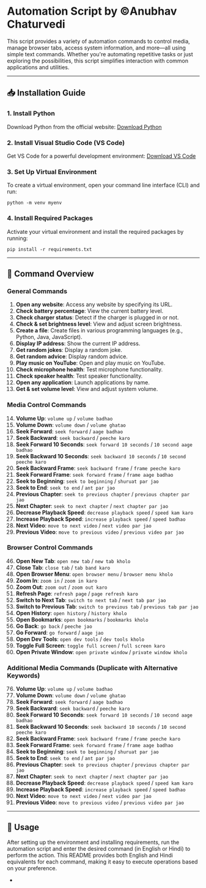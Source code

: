 # Automation Script by ©️Anubhav Chaturvedi

This script provides a variety of automation commands to control media, manage browser tabs, access system information, and more—all using simple text commands. Whether you're automating repetitive tasks or just exploring the possibilities, this script simplifies interaction with common applications and utilities.

---

## 📥 Installation Guide

### 1. Install Python
Download Python from the official website:
[Download Python](https://www.python.org/downloads/)

### 2. Install Visual Studio Code (VS Code)
Get VS Code for a powerful development environment:
[Download VS Code](https://code.visualstudio.com/download)

### 3. Set Up Virtual Environment
To create a virtual environment, open your command line interface (CLI) and run:
```shell
python -m venv myenv
```

### 4. Install Required Packages
Activate your virtual environment and install the required packages by running:
```shell
pip install -r requirements.txt
```

---

## 🔧 Command Overview

### General Commands
1. **Open any website**: Access any website by specifying its URL.
2. **Check battery percentage**: View the current battery level.
3. **Check charger status**: Detect if the charger is plugged in or not.
4. **Check & set brightness level**: View and adjust screen brightness.
5. **Create a file**: Create files in various programming languages (e.g., Python, Java, JavaScript).
6. **Display IP address**: Show the current IP address.
7. **Get random jokes**: Display a random joke.
8. **Get random advice**: Display random advice.
9. **Play music on YouTube**: Open and play music on YouTube.
10. **Check microphone health**: Test microphone functionality.
11. **Check speaker health**: Test speaker functionality.
12. **Open any application**: Launch applications by name.
13. **Get & set volume level**: View and adjust system volume.

### Media Control Commands
14. **Volume Up**: `volume up` / `volume badhao`
15. **Volume Down**: `volume down` / `volume ghatao`
16. **Seek Forward**: `seek forward` / `aage badhao`
17. **Seek Backward**: `seek backward` / `peeche karo`
18. **Seek Forward 10 Seconds**: `seek forward 10 seconds` / `10 second aage badhao`
19. **Seek Backward 10 Seconds**: `seek backward 10 seconds` / `10 second peeche karo`
20. **Seek Backward Frame**: `seek backward frame` / `frame peeche karo`
21. **Seek Forward Frame**: `seek forward frame` / `frame aage badhao`
22. **Seek to Beginning**: `seek to beginning` / `shuruat par jao`
23. **Seek to End**: `seek to end` / `ant par jao`
24. **Previous Chapter**: `seek to previous chapter` / `previous chapter par jao`
25. **Next Chapter**: `seek to next chapter` / `next chapter par jao`
26. **Decrease Playback Speed**: `decrease playback speed` / `speed kam karo`
27. **Increase Playback Speed**: `increase playback speed` / `speed badhao`
28. **Next Video**: `move to next video` / `next video par jao`
29. **Previous Video**: `move to previous video` / `previous video par jao`

### Browser Control Commands
46. **Open New Tab**: `open new tab` / `new tab kholo`
47. **Close Tab**: `close tab` / `tab band karo`
48. **Open Browser Menu**: `open browser menu` / `browser menu kholo`
49. **Zoom In**: `zoom in` / `zoom in karo`
50. **Zoom Out**: `zoom out` / `zoom out karo`
51. **Refresh Page**: `refresh page` / `page refresh karo`
52. **Switch to Next Tab**: `switch to next tab` / `next tab par jao`
53. **Switch to Previous Tab**: `switch to previous tab` / `previous tab par jao`
54. **Open History**: `open history` / `history kholo`
55. **Open Bookmarks**: `open bookmarks` / `bookmarks kholo`
56. **Go Back**: `go back` / `peeche jao`
57. **Go Forward**: `go forward` / `aage jao`
58. **Open Dev Tools**: `open dev tools` / `dev tools kholo`
59. **Toggle Full Screen**: `toggle full screen` / `full screen karo`
60. **Open Private Window**: `open private window` / `private window kholo`

### Additional Media Commands (Duplicate with Alternative Keywords)
76. **Volume Up**: `volume up` / `volume badhao`
77. **Volume Down**: `volume down` / `volume ghatao`
78. **Seek Forward**: `seek forward` / `aage badhao`
79. **Seek Backward**: `seek backward` / `peeche karo`
80. **Seek Forward 10 Seconds**: `seek forward 10 seconds` / `10 second aage badhao`
81. **Seek Backward 10 Seconds**: `seek backward 10 seconds` / `10 second peeche karo`
82. **Seek Backward Frame**: `seek backward frame` / `frame peeche karo`
83. **Seek Forward Frame**: `seek forward frame` / `frame aage badhao`
84. **Seek to Beginning**: `seek to beginning` / `shuruat par jao`
85. **Seek to End**: `seek to end` / `ant par jao`
86. **Previous Chapter**: `seek to previous chapter` / `previous chapter par jao`
87. **Next Chapter**: `seek to next chapter` / `next chapter par jao`
88. **Decrease Playback Speed**: `decrease playback speed` / `speed kam karo`
89. **Increase Playback Speed**: `increase playback speed` / `speed badhao`
90. **Next Video**: `move to next video` / `next video par jao`
91. **Previous Video**: `move to previous video` / `previous video par jao`

---

## 🚀 Usage
After setting up the environment and installing requirements, run the automation script and enter the desired command (in English or Hindi) to perform the action. This README provides both English and Hindi equivalents for each command, making it easy to execute operations based on your preference.

-